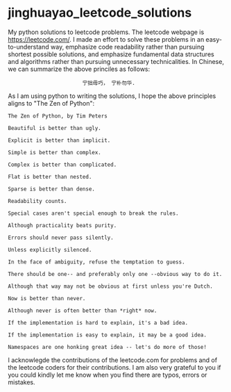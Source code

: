 # jinghuayao_leetcode_solutions

My python solutions to leetcode problems. The leetcode webpage is https://leetcode.com/.
I made an effort to solve these problems in an easy-to-understand way, emphasize code 
readability rather than pursuing shortest possible solutions, and emphasize fundamental data structures
and algorithms rather than pursuing unnecessary technicalities. In Chinese, we can summarize the above princiles as follows:

                            宁拙毋巧， 宁朴勿华.

As I am using python to writing the solutions, I hope the above
principles aligns to "The Zen of Python":

```
The Zen of Python, by Tim Peters

Beautiful is better than ugly.

Explicit is better than implicit.

Simple is better than complex.

Complex is better than complicated.

Flat is better than nested.

Sparse is better than dense.

Readability counts.

Special cases aren't special enough to break the rules.

Although practicality beats purity.

Errors should never pass silently.

Unless explicitly silenced.

In the face of ambiguity, refuse the temptation to guess.

There should be one-- and preferably only one --obvious way to do it.

Although that way may not be obvious at first unless you're Dutch.

Now is better than never.

Although never is often better than *right* now.

If the implementation is hard to explain, it's a bad idea.

If the implementation is easy to explain, it may be a good idea.

Namespaces are one honking great idea -- let's do more of those!
```

I acknowlegde the contributions of the leetcode.com for problems and of the leetcode coders for their contributions. I am also very grateful to you if you could kindly let me know when you find there are typos, errors or mistakes.
